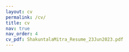 ```yaml
---
layout: cv
permalink: /cv/
title: cv
nav: true
nav_order: 4
cv_pdf: ShakuntalaMitra_Resume_23Jun2023.pdf
---
```

